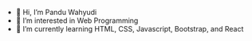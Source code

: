 - 👋 Hi, I’m Pandu Wahyudi
- 👀 I’m interested in Web Programming
- 🌱 I’m currently learning HTML, CSS, Javascript, Bootstrap, and React
